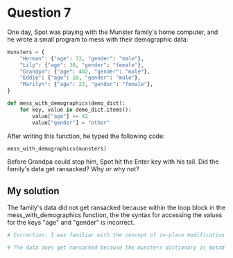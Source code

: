 # Question 7
One day, Spot was playing with the Munster family's home computer, and he wrote a small program to mess with their demographic data:

```python
munsters = {
    "Herman": {"age": 32, "gender": "male"},
    "Lily": {"age": 30, "gender": "female"},
    "Grandpa": {"age": 402, "gender": "male"},
    "Eddie": {"age": 10, "gender": "male"},
    "Marilyn": {"age": 23, "gender": "female"},
}

def mess_with_demographics(demo_dict):
    for key, value in demo_dict.items():
        value["age"] += 42
        value["gender"] = "other"
```
After writing this function, he typed the following code:
```python
mess_with_demographics(munsters)
```
Before Grandpa could stop him, Spot hit the Enter key with his tail. Did the family's data get ransacked? Why or why not?

## My solution

The family's data did not get ransacked because within the loop block in the mess_with_demographics function, the the syntax for accessing the values for the keys "age" and "gender" is incorrect.

```python
# Correction: I was familiar with the concept of in-place modification of the mutable object (dictionary) but I incorrectly thought there was an error in how the values were being accessed. I didn't realize the values contained dictionaries themselves.

# The data does get ransacked because the munsters dictionary is mutable, so when it is passed to the function, the loop block modifies the same objects in memory of the nested dictionaries in each value that the global munsters variable points to.
```